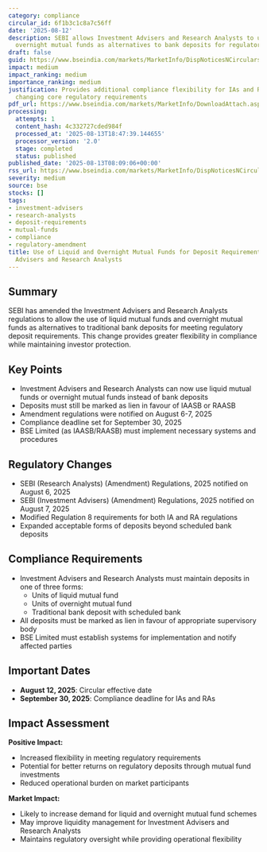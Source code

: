 ```yaml
---
category: compliance
circular_id: 6f1b3c1c8a7c56ff
date: '2025-08-12'
description: SEBI allows Investment Advisers and Research Analysts to use liquid and
  overnight mutual funds as alternatives to bank deposits for regulatory compliance.
draft: false
guid: https://www.bseindia.com/markets/MarketInfo/DispNoticesNCirculars.aspx?Noticeid={E7B0BAAF-4296-4AA7-B36A-DE7400D34996}&noticeno=20250813-8&dt=08/13/2025&icount=8&totcount=73&flag=0
impact: medium
impact_ranking: medium
importance_ranking: medium
justification: Provides additional compliance flexibility for IAs and RAs without
  changing core regulatory requirements
pdf_url: https://www.bseindia.com/markets/MarketInfo/DownloadAttach.aspx?id=20250813-8&attachedId=2ffee397-00e1-478d-8a33-b6ef7b61493e
processing:
  attempts: 1
  content_hash: 4c332727cded984f
  processed_at: '2025-08-13T18:47:39.144655'
  processor_version: '2.0'
  stage: completed
  status: published
published_date: '2025-08-13T08:09:06+00:00'
rss_url: https://www.bseindia.com/markets/MarketInfo/DispNoticesNCirculars.aspx?Noticeid={E7B0BAAF-4296-4AA7-B36A-DE7400D34996}&noticeno=20250813-8&dt=08/13/2025&icount=8&totcount=73&flag=0
severity: medium
source: bse
stocks: []
tags:
- investment-advisers
- research-analysts
- deposit-requirements
- mutual-funds
- compliance
- regulatory-amendment
title: Use of Liquid and Overnight Mutual Funds for Deposit Requirements by Investment
  Advisers and Research Analysts
---
```


## Summary

SEBI has amended the Investment Advisers and Research Analysts regulations to allow the use of liquid mutual funds and overnight mutual funds as alternatives to traditional bank deposits for meeting regulatory deposit requirements. This change provides greater flexibility in compliance while maintaining investor protection.

## Key Points

- Investment Advisers and Research Analysts can now use liquid mutual funds or overnight mutual funds instead of bank deposits
- Deposits must still be marked as lien in favour of IAASB or RAASB
- Amendment regulations were notified on August 6-7, 2025
- Compliance deadline set for September 30, 2025
- BSE Limited (as IAASB/RAASB) must implement necessary systems and procedures

## Regulatory Changes

- SEBI (Research Analysts) (Amendment) Regulations, 2025 notified on August 6, 2025
- SEBI (Investment Advisers) (Amendment) Regulations, 2025 notified on August 7, 2025
- Modified Regulation 8 requirements for both IA and RA regulations
- Expanded acceptable forms of deposits beyond scheduled bank deposits

## Compliance Requirements

- Investment Advisers and Research Analysts must maintain deposits in one of three forms:
  - Units of liquid mutual fund
  - Units of overnight mutual fund
  - Traditional bank deposit with scheduled bank
- All deposits must be marked as lien in favour of appropriate supervisory body
- BSE Limited must establish systems for implementation and notify affected parties

## Important Dates

- **August 12, 2025**: Circular effective date
- **September 30, 2025**: Compliance deadline for IAs and RAs

## Impact Assessment

**Positive Impact:**
- Increased flexibility in meeting regulatory requirements
- Potential for better returns on regulatory deposits through mutual fund investments
- Reduced operational burden on market participants

**Market Impact:**
- Likely to increase demand for liquid and overnight mutual fund schemes
- May improve liquidity management for Investment Advisers and Research Analysts
- Maintains regulatory oversight while providing operational flexibility